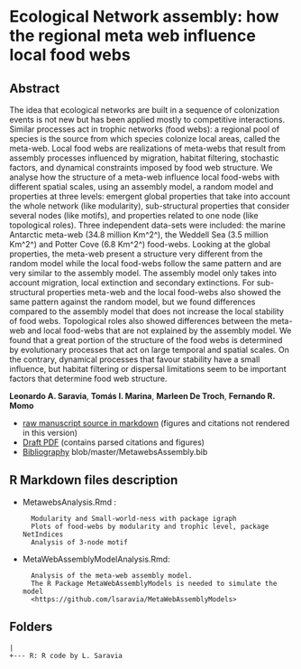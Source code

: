 #  Ecological Network assembly: how the regional meta web influence local food webs 

## Abstract

The idea that ecological networks are built in a sequence of colonization events is not new but has been applied mostly to competitive interactions. Similar processes act in trophic networks (food webs): a regional pool of species is the source from which species colonize local areas, called the meta-web.  Local food webs are realizations of meta-webs that result from assembly processes influenced by migration, habitat filtering, stochastic factors, and dynamical constraints imposed by food web structure. We analyse how the structure of a meta-web influence local food-webs with different spatial scales, using an assembly model, a random model and properties at three levels: emergent global properties that take into account the whole network (like modularity), sub-structural properties that consider several nodes (like motifs), and properties related to one node (like topological roles). Three independent data-sets were included: the marine Antarctic meta-web (34.8 million Km^2^), the Weddell Sea (3.5 million Km^2^) and Potter Cove (6.8 Km^2^) food-webs. Looking at the global properties, the meta-web present a structure very different from the random model while the local food-webs follow the same pattern and are very similar to the assembly model. The assembly model only takes into account migration, local extinction and secondary extinctions. For sub-structural properties meta-web and the local food-webs also showed the same pattern against the random model, but we found differences compared to the assembly model that does not increase the local stability of food webs. Topological roles also showed differences between the meta-web and local food-webs that are not explained by the assembly model. We found that a great portion of the structure of the food webs is determined by evolutionary processes that act on large temporal and spatial scales. On the contrary, dynamical processes that favour stability have a small influence, but habitat filtering or dispersal limitations seem to be important factors that determine food web structure. 

**Leonardo A. Saravia**, **Tomás  I. Marina**, **Marleen De Troch**, **Fernando R. Momo** 


* [raw manuscript source in markdown](https://github.com/lsaravia/MetawebsAssembly/blob/master/MetawebsAssembly.md) (figures and citations not rendered in this version)
* [Draft PDF](https://github.com/lsaravia/MetawebsAssembly/blob/master/MetawebsAssembly.pdf) (contains parsed citations and figures)
* [Bibliography](https://github.com/lsaravia/MetawebsAssembly/blob/master/MetawebsAssembly.bib) blob/master/MetawebsAssembly.bib

## R Markdown files description



* MetawebsAnalysis.Rmd :

		Modularity and Small-world-ness with package igraph 
		Plots of food-webs by modularity and trophic level, package NetIndices
		Analysis of 3-node motif

* MetaWebAssemblyModelAnalysis.Rmd: 
		
		Analysis of the meta-web assembly model.
		The R Package MetaWebAssemblyModels is needed to simulate the model 
		<https://github.com/lsaravia/MetaWebAssemblyModels>



## Folders

	| 
	+--- R: R code by L. Saravia
    	 